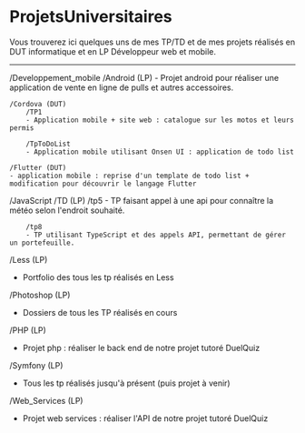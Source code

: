 # ProjetsUniversitaires

Vous trouverez ici quelques uns de mes TP/TD et de mes projets réalisés en DUT informatique
et en LP Développeur web et mobile.

--------------------------------------------------------------------------------------------
/Developpement_mobile
	/Android (LP)
	- Projet android pour réaliser une application de vente en ligne de pulls et
	autres accessoires.

	/Cordova (DUT)
		/TP1
		- Application mobile + site web : catalogue sur les motos et leurs permis

		/TpToDoList
		- Application mobile utilisant Onsen UI : application de todo list

	/Flutter (DUT)
	- application mobile : reprise d'un template de todo list + modification pour découvrir le langage Flutter

/JavaScript
	/TD (LP)
		/tp5
		- TP faisant appel à une api pour connaître la météo selon l'endroit souhaité.

		/tp8
		- TP utilisant TypeScript et des appels API, permettant de gérer un portefeuille.

/Less (LP)
- Portfolio des tous les tp réalisés en Less

/Photoshop (LP)
- Dossiers de tous les TP réalisés en cours

/PHP (LP)
- Projet php : réaliser le back end de notre projet tutoré DuelQuiz

/Symfony (LP)
- Tous les tp réalisés jusqu'à présent (puis projet à venir)

/Web_Services (LP)
- Projet web services : réaliser l'API de notre projet tutoré DuelQuiz

